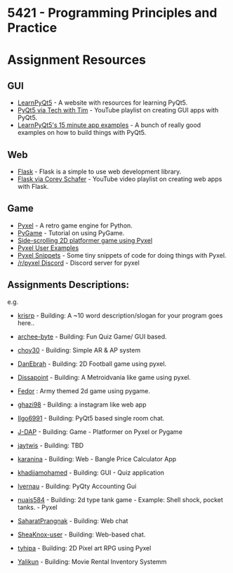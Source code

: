 # 5421 - Programming Principles and Practice


Assignment Resources
======================

## GUI

* [LearnPyQt5](https://www.learnpyqt.com/) - A website with resources for learning PyQt5.
* [PyQt5 via Tech with Tim](https://www.youtube.com/watch?v=Vde5SH8e1OQ&list=PLzMcBGfZo4-lB8MZfHPLTEHO9zJDDLpYj) - YouTube playlist on creating GUI apps with PyQt5.
* [LearnPyQt5's 15 minute app examples](https://github.com/learnpyqt/15-minute-apps) - A bunch of really good examples on how to build things with PyQt5.

## Web
* [Flask](https://flask.palletsprojects.com/en/1.1.x/quickstart/) - Flask is a simple to use web development library.
* [Flask via Corey Schafer](https://www.youtube.com/watch?v=MwZwr5Tvyxo&list=PL-osiE80TeTs4UjLw5MM6OjgkjFeUxCYH) - YouTube video playlist on creating web apps with Flask.

## Game
* [Pyxel](https://github.com/kitao/pyxel) - A retro game engine for Python.
* [PyGame](https://realpython.com/pygame-a-primer/) - Tutorial on using PyGame.
* [Side-scrolling 2D platformer game using Pyxel](https://github.com/tyhipa/platformer-pyxel)
* [Pyxel User Examples](https://github.com/kitao/pyxel/wiki/User-Examples)
* [Pyxel Snippets](https://github.com/kris-classes/pyxel-snippets) - Some tiny snippets of code for doing things with Pyxel.
* [/r/pyxel Discord](https://discord.gg/jNRYyXn) - Discord server for pyxel

## Assignments Descriptions:
e.g.
* [krisrp](https://github.com/krisrp) - Building: A ~10 word description/slogan for your program goes here.. 

* [archee-byte](https://github.com/archee-byte/project-5421-archee) - Building: Fun Quiz Game/ GUI based. 
* [choy30](https://github.com/choy30/Yjun) - Building: Simple AR & AP system
* [DanEbrah](https://github.com/DanEbrah/Daniel-E---Project) - Building: 2D Football game using pyxel.
* [Dissapoint](https://github.com/Dissapoint/ISCG5421) - Building: A Metroidvania like game using pyxel.
* [Fedor](https://github.com/fshadrin/5421Project/) : Army themed 2d game using pygame.
* [ghazi98](https://github.com/ghazi98/Programming-Principles-and-Practice) - Building: a instagram like web app
* [Ilgo6991](https://github.com/Ilgo6991/python_chat_room) - Building: PyQt5 based single room chat.
* [J-DAP](https://github.com/J-DAP/ISCG5421Project) - Building: Game - Platformer on Pyxel or Pygame
* [jaytwis](https://github.com/jaytwis/JD5421) - Building: TBD
* [karanina](https://github.com/karanina/ISCG5421-Assignment-1) - Building: Web - Bangle Price Calculator App
* [khadijamohamed](https://github.com/khadijamohamed/assignment) - Building: GUI - Quiz application
* [lvernau](https://github.com/lvernau/5421-Assignment-1) - Building: PyQty Accounting Gui
* [nuais584](https://github.com/nuais584/Assignment-5421) - Building: 2d type tank game - Example: Shell shock, pocket tanks. - Pyxel
* [SaharatPrangnak](https://github.com/SaharatPrangnak/5421-Assessment-1-Saharat) - Building: Web chat
* [SheaKnox-user](https://github.com/SheaKnox-user/Project-Plan) - Building: Web-based chat.
* [tyhipa](https://github.com/tyhipa/unitec_5421x3P) - Building: 2D Pixel art RPG using Pyxel
* [Yalikun](https://github.com/Yalikun/Assignment5421) - Building: Movie Rental Inventory Systemm

